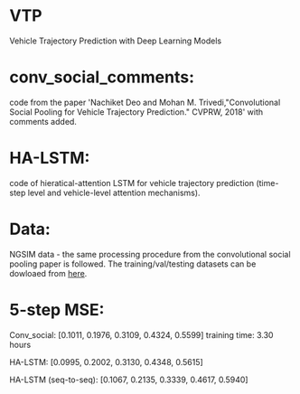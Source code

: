 # VTP
Vehicle Trajectory Prediction with Deep Learning Models

# conv_social_comments: 
code from the paper 'Nachiket Deo and Mohan M. Trivedi,"Convolutional Social Pooling for Vehicle Trajectory Prediction." CVPRW, 2018' with comments added.

# HA-LSTM:
code of hieratical-attention LSTM for vehicle trajectory prediction (time-step level and vehicle-level attention mechanisms).

# Data:
NGSIM data - the same processing procedure from the convolutional social pooling paper is followed. The training/val/testing datasets can be dowloaed from [here](https://drive.google.com/open?id=1dFMpX8HeCradMaCh4h0bD60h8k3M65Fw).

# 5-step MSE:

Conv_social: [0.1011, 0.1976, 0.3109, 0.4324, 0.5599] training time: 3.30 hours

HA-LSTM: [0.0995, 0.2002, 0.3130, 0.4348, 0.5615]

HA-LSTM (seq-to-seq): [0.1067, 0.2135, 0.3339, 0.4617, 0.5940]

